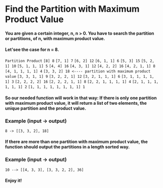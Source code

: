 # Find the Partition with Maximum Product Value

#### You are given a certain integer, n, n > 0. You have to search the partition or partitions, of n, with maximum product value.

#### Let'see the case for n = 8.

`Partition Product`
`[8] 8`
`[7, 1] 7`
`[6, 2] 12`
`[6, 1, 1] 6`
`[5, 3] 15`
`[5, 2, 1] 10`
`[5, 1, 1, 1] 5`
`[4, 4] 16`
`[4, 3, 1] 12`
`[4, 2, 2] 16`
`[4, 2, 1, 1] 8`
`[4, 1, 1, 1, 1] 4`
`[3, 3, 2] 18 <---- partition with maximum product value`
`[3, 3, 1, 1] 9`
`[3, 2, 2, 1] 12`
`[3, 2, 1, 1, 1] 6`
`[3, 1, 1, 1, 1, 1] 3`
`[2, 2, 2, 2] 16`
`[2, 2, 2, 1, 1] 8`
`[2, 2, 1, 1, 1, 1] 4`
`[2, 1, 1, 1, 1, 1, 1] 2`
`[1, 1, 1, 1, 1, 1, 1, 1] 1`

#### So our needed function will work in that way: If there is only one partition with maximum product value, it will return a list of two elements, the unique partition and the product value.

### Example (input -> output)

`8 -> [[3, 3, 2], 18]`

#### If there are more than one partition with maximum product value, the function should output the partitions in a length sorted way.

### Example (input -> output)

`10 --> [[4, 3, 3], [3, 3, 2, 2], 36]`

#### Enjoy it!
